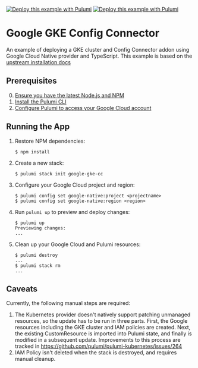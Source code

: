 [![Deploy this example with Pulumi](https://www.pulumi.com/images/deploy-with-pulumi/dark.svg)](https://app.pulumi.com/new?template=https://github.com/pulumi/examples/blob/master/google-native-ts-gke-config-connector/README.md#gh-light-mode-only)
[![Deploy this example with Pulumi](https://www.pulumi.com/images/deploy-with-pulumi/light.svg)](https://app.pulumi.com/new?template=https://github.com/pulumi/examples/blob/master/google-native-ts-gke-config-connector/README.md#gh-dark-mode-only)

# Google GKE Config Connector

An example of deploying a GKE cluster and Config Connector addon using Google Cloud Native provider and TypeScript.
This example is based on the [upstream installation docs](https://cloud.google.com/config-connector/docs/how-to/install-upgrade-uninstall)

## Prerequisites

0. [Ensure you have the latest Node.js and NPM](https://nodejs.org/en/download/)
1. [Install the Pulumi CLI](https://www.pulumi.com/docs/get-started/install/)
2. [Configure Pulumi to access your Google Cloud account](https://www.pulumi.com/docs/intro/cloud-providers/google/setup/)

## Running the App

1.  Restore NPM dependencies:

    ```
    $ npm install
    ```

2.  Create a new stack:

    ```
    $ pulumi stack init google-gke-cc
    ```

3.  Configure your Google Cloud project and region:

    ```
    $ pulumi config set google-native:project <projectname>
    $ pulumi config set google-native:region <region>
    ```

4.  Run `pulumi up` to preview and deploy changes:

    ```
    $ pulumi up
    Previewing changes:
    ...

5. Clean up your Google Cloud and Pulumi resources:

    ```
    $ pulumi destroy
    ...
    $ pulumi stack rm
    ...
    ```

## Caveats

Currently, the following manual steps are required:
1. The Kubernetes provider doesn't natively support patching unmanaged resources, so the update has to be run in three
parts. First, the Google resources including the GKE cluster and IAM policies are created. Next, the existing
CustomResource is imported into Pulumi state, and finally is modified in a subsequent update. Improvements to this
process are tracked in https://github.com/pulumi/pulumi-kubernetes/issues/264
2. IAM Policy isn't deleted when the stack is destroyed, and requires manual cleanup.
